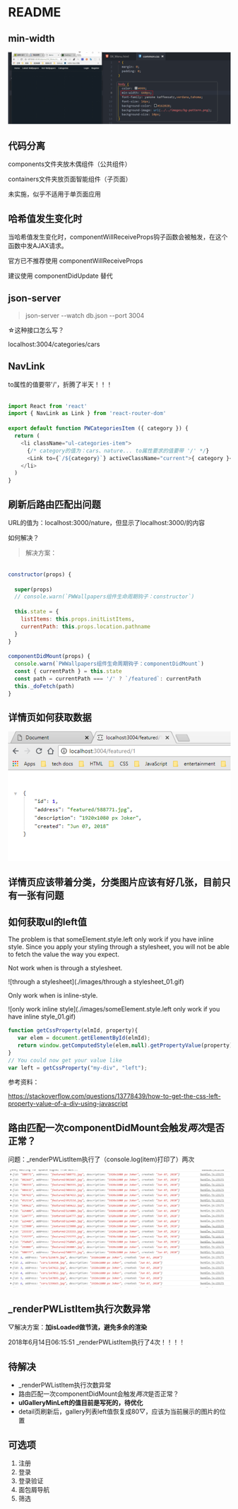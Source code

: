 # README

## min-width

![演示](./images/css-min-width_01.gif)

## 代码分离

components文件夹放木偶组件（公共组件）

containers文件夹放页面智能组件（子页面）

未实施，似乎不适用于单页面应用

## 哈希值发生变化时

当哈希值发生变化时，componentWillReceiveProps钩子函数会被触发，在这个函数中发AJAX请求。

官方已不推荐使用 componentWillReceiveProps

建议使用 componentDidUpdate 替代

## json-server

> json-server --watch db.json --port 3004

☆这种接口怎么写？

localhost:3004/categories/cars

## NavLink

to属性的值要带'/'，折腾了半天！！！

```js

import React from 'react'
import { NavLink as Link } from 'react-router-dom'

export default function PWCategoriesItem ({ category }) {
  return (
    <li className="ul-categories-item">
      {/* category的值为：cars、nature... to属性要求的值要带 '/' */}
      <Link to={`/${category}`} activeClassName="current">{ category }</Link>
    </li>
  )
}

```

## 刷新后路由匹配出问题

URL的值为：localhost:3000/nature，但显示了localhost:3000/的内容

如何解决？

> 解决方案：

```js

constructor(props) {

  super(props)
  // console.warn(`PWWallpapers组件生命周期钩子：constructor`)

  this.state = {
    listItems: this.props.initListItems,
    currentPath: this.props.location.pathname
  }
}

componentDidMount(props) {
  console.warn(`PWWallpapers组件生命周期钩子：componentDidMount`)
  const { currentPath } = this.state
  const path = currentPath === '/' ? `/featured`: currentPath
  this._doFetch(path)
}

```

## 详情页如何获取数据

![获取数据](./images/detail_page_how_to_get_image_info.png)

## 详情页应该带着分类，分类图片应该有好几张，目前只有一张有问题

## 如何获取ul的left值

The problem is that someElement.style.left only work if you have inline style. Since you apply your styling through a stylesheet, you will not be able to fetch the value the way you expect.

Not work when is through a stylesheet.

![through a stylesheet](./images/through a stylesheet_01.gif)

Only work when is inline-style.

![only work inline style](./images/someElement.style.left only work if you have inline style_01.gif)

```js
function getCssProperty(elmId, property){
   var elem = document.getElementById(elmId);
   return window.getComputedStyle(elem,null).getPropertyValue(property);
}
// You could now get your value like
var left = getCssProperty("my-div", "left");
```

参考资料：

<https://stackoverflow.com/questions/13778439/how-to-get-the-css-left-property-value-of-a-div-using-javascript>

## 路由匹配一次componentDidMount会触发*两次*是否正常？

问题：_renderPWListItem执行了（console.log(item)打印了）两次

![请求了两次](./images/request_send_twice_01.png)

## _renderPWListItem执行次数异常

▽解决方案：**加isLoaded做节流，避免多余的渲染**

2018年6月14日06:15:51
_renderPWListItem执行了4次！！！！

## 待解决

- _renderPWListItem执行次数异常
- 路由匹配一次componentDidMount会触发*两次*是否正常？
- **ulGalleryMinLeft的值目前是写死的，待优化**
- detail页刷新后，gallery列表left值恢复成80▽，应该为当前展示的图片的位置

## 可选项

1. 注册
2. 登录
3. 登录验证
4. 面包屑导航
5. 筛选